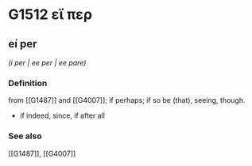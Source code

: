# G1512 εἴ περ

## eí per

_(i per | ee per | ee pare)_

### Definition

from [[G1487]] and [[G4007]]; if perhaps; if so be (that), seeing, though.

- if indeed, since, if after all

### See also

[[G1487]], [[G4007]]

